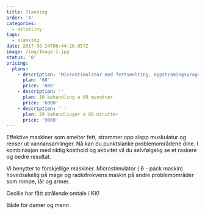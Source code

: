 ```yaml
---
title: Slanking
order: '4'
categories:
  - oslobliny
tags:
  - slanking
date: 2017-08-24T06:44:16.057Z
image: /img/Image-1.jpg
status: '0'
pricing:
  plans:
    - description: 'Microstimulator med fettsmelting, oppstramingsprogram og lymfedrenasje.'
      plan: '60'
      price: '800'
    - description: ''
      plan: 10 behandling a 60 minutter
      price: '6000'
    - description: ' '
      plan: 20 behandlinger a 60 minutter
      price: '9000'
---
```

Effektive maskiner som smelter fett, strammer opp slapp muskulatur og renser ut vannansamlinger. Nå kan du punktslanke problemområdene dine. I kombinasjon med riktig kosthold og aktivitet vil du selvfølgelig se et raskere og bedre resultat.

Vi benytter to forskjellige maskiner. Microstimulator ( 6 - pack maskin) hovedsakelig på mage og radiofrekvens maskin på andre problemområder som rompe, lår og armer.

Cecilie har fått strålende omtale i KK!

Både for damer og menn

